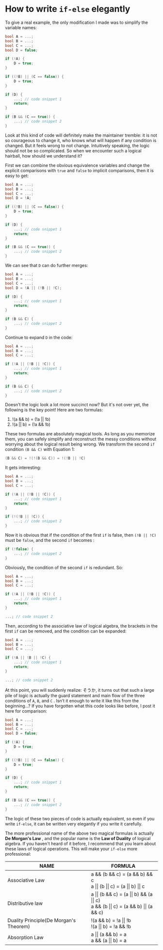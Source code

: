 # How to write `if-else` elegantly

To give a real example, the only modification I made was to simplify the variable names:

```c
bool A = ...;
bool B = ...;
bool C = ...;
bool D = false;

if (!A) {
	D = true;
}

if ((!B) || (C == false)) {
	D = true;
}

if (D) {
	...; // code snippet 1
	return;
}

if (B && (C == true)) {
	...; // code snippet 2
}
```

Look at this kind of code will definitely make the maintainer tremble: it is not so courageous to change it, who knows what will happen if any condition is changed. But it feels wrong to not change. Intuitively speaking, the logic should not be so complicated. So when we encounter such a logical hairball, how should we understand it?

First we can combine the obvious equivalence variables and change the explicit comparisons with `true` and `false` to implicit comparisons, then it is easy to get:

```c
bool A = ...;
bool B = ...;
bool C = ...;
bool D = !A;

if ((!B) || (C == false)) {
	D = true;
}

if (D) {
	...; // code snippet 1
	return;
}

if (B && (C == true)) {
	...; // code snippet 2
}
```

We can see that `D` can do further merges:

```c
bool A = ...;
bool B = ...;
bool C = ...;
bool D = !A || (!B || !C);

if (D) {
	...; // code snippet 1
	return;
}

if (B && C) {
	...; // code snippet 2
}
```

Continue to expand `D` in the code:

```c
bool A = ...;
bool B = ...;
bool C = ...;

if (!A || (!B || !C)) {
	...; // code snippet 1
	return;
}

if (B && C) {
	...; // code snippet 2
}
```

Doesn't the logic look a lot more succinct now? But it's not over yet, the following is the key point! Here are two  formulas:

1. !(a && b) = (!a || !b)
2. !(a || b) = (!a && !b)

These two formulas are absolutely magical tools. As long as you memorize them, you can safely simplify and reconstruct the messy conditions without worrying about the logical result being wrong. We transform the second `if` condition `(B && C)` with Equation 1:

```c
(B && C) = !(!(B && C)) = !(!B || !C)
```

It gets interesting:

```c
bool A = ...;
bool B = ...;
bool C = ...;

if (!A || (!B || !C)) {
	...; // code snippet 1
	return;
}

if (!(!B || !C)) {
	...; // code snippet 2
}
```

Now it is obvious that if the condition of the first `if` is false, then `(!B || !C)` must be `false`, and the second `if` becomes :

```c
if (!false) {
	...; // code snippet 2
}
```

Obviously, the condition of the second `if` is redundant. So:

```c
bool A = ...;
bool B = ...;
bool C = ...;

if (!A || (!B || !C)) {
	...; // code snippet 1
	return;
}

...; // code snippet 2
```

Then, according to the associative law of logical algebra, the brackets in the first `if` can be removed, and the condition can be expanded:

```c
bool A = ...;
bool B = ...;
bool C = ...;

if (!A || !B || !C) {
	...; // code snippet 1
	return;
}

...; // code snippet 2
```

At this point, you will suddenly realize: そうか, it turns out that such a large pile of logic is actually the guard statement and main flow of the three conditions of `A`, `B`, and `C` . Isn’t it enough to write it like this from the beginning...? If you have forgotten what this code looks like before, I post it here for comparison:

```c
bool A = ...;
bool B = ...;
bool C = ...;
bool D = false;

if (!A) {
	D = true;
}

if ((!B) || (C == false)) {
	D = true;
}

if (D) {
	...; // code snippet 1
	return;
}

if (B && (C == true)) {
	...; // code snippet 2
}
```

The logic of these two pieces of code is actually equivalent, so even if you write `if-else`, it can be written very elegantly if you write it carefully.

The more professional name of the above two magical formulas is actually **De Morgan's Law** , and the popular name is the **Law of Duality** of logical algebra. If you haven't heard of it before, I recommend that you learn about these laws of logical operations. This will make your `if-else` more professional:

| NAME                                   | FORMULA                                                      |
| -------------------------------------- | ------------------------------------------------------------ |
| Associative Law                        | a && (b && c) = (a && b) && c<br />a \|\| (b \|\| c) = (a \|\| b) \|\| c |
| Distributive law                       | a \|\| (b && c) = (a \|\| b) && (a \|\| c)<br />a && (b \|\| c) = (a && b) \|\| (a && c) |
| Duality Principle(De Morgan's Theorem) | !(a && b) = !a \|\| !b<br />!(a \|\| b) = !a && !b           |
| Absorption Law                         | a \|\| (a && b) = a<br />a && (a \|\| b) = a                 |

